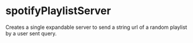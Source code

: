 # spotifyPlaylistServer

Creates a single expandable server to send a string url of a random playlist by a user sent query.

